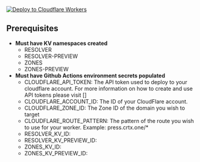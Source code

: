 [![Deploy to Cloudflare Workers](https://deploy.workers.cloudflare.com/button)](https://deploy.workers.cloudflare.com/?url=https://github.com/crtxio/cortex-publisher)


## Prerequisites
- __Must have KV namespaces created__
  - RESOLVER
  - RESOLVER-PREVIEW
  - ZONES
  - ZONES-PREVIEW
- __Must have Github Actions environment secrets populated__
  - CLOUDFLARE_API_TOKEN: The API token used to deploy to your cloudflare account. For more information on how to create and use API tokens please visit []
  - CLOUDFLARE_ACCOUNT_ID: The ID of your CloudFlare account.
  - CLOUDFLARE_ZONE_ID: The Zone ID of the domain you wish to target
  - CLOUDFLARE_ROUTE_PATTERN: The pattern of the route you wish to use for your worker. Example: press.crtx.one/*
  - RESOLVER_KV_ID:
  - RESOLVER_KV_PREVIEW_ID:
  - ZONES_KV_ID:
  - ZONES_KV_PREVIEW_ID:
